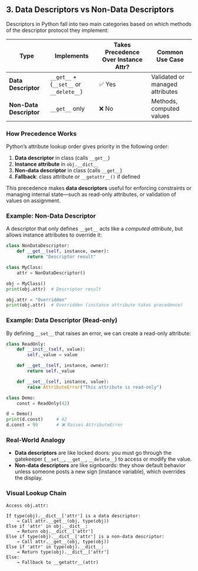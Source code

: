 ## 3. Data Descriptors vs Non-Data Descriptors

Descriptors in Python fall into two main categories based on which methods of the descriptor protocol they implement:

| Type                    | Implements                              | Takes Precedence Over Instance Attr? | Common Use Case                 |
| ----------------------- | --------------------------------------- | ------------------------------------ | ------------------------------- |
| **Data Descriptor**     | `__get__` + (`__set__` or `__delete__`) | ✅ Yes                               | Validated or managed attributes |
| **Non-Data Descriptor** | `__get__` only                          | ❌ No                                | Methods, computed values        |

### How Precedence Works

Python’s attribute lookup order gives priority in the following order:

1. **Data descriptor** in class (calls `__get__`)
2. **Instance attribute** in `obj.__dict__`
3. **Non-data descriptor** in class (calls `__get__`)
4. **Fallback**: class attribute or `__getattr__()` if defined

This precedence makes **data descriptors** useful for enforcing constraints or managing internal state—such as read-only attributes, or validation of values on assignment.

### Example: Non-Data Descriptor

A descriptor that only defines `__get__` acts like a _computed attribute_, but allows instance attributes to override it:

```python
class NonDataDescriptor:
    def __get__(self, instance, owner):
        return "Descriptor result"

class MyClass:
    attr = NonDataDescriptor()

obj = MyClass()
print(obj.attr)  # Descriptor result

obj.attr = "Overridden"
print(obj.attr)  # Overridden (instance attribute takes precedence)
```

### Example: Data Descriptor (Read-only)

By defining `__set__` that raises an error, we can create a read-only attribute:

```python
class ReadOnly:
    def __init__(self, value):
        self._value = value

    def __get__(self, instance, owner):
        return self._value

    def __set__(self, instance, value):
        raise AttributeError("This attribute is read-only")

class Demo:
    const = ReadOnly(42)

d = Demo()
print(d.const)     # 42
d.const = 99       # ❌ Raises AttributeError
```

### Real-World Analogy

- **Data descriptors** are like locked doors: you must go through the gatekeeper (`__set__`, `__get__`, `__delete__`) to access or modify the value.
- **Non-data descriptors** are like signboards: they show default behavior unless someone posts a new sign (instance variable), which overrides the display.

### Visual Lookup Chain

```text
Access obj.attr:

If type(obj).__dict__['attr'] is a data descriptor:
    → Call attr.__get__(obj, type(obj))
Else if 'attr' in obj.__dict__:
    → Return obj.__dict__['attr']
Else if type(obj).__dict__['attr'] is a non-data descriptor:
    → Call attr.__get__(obj, type(obj))
Else if 'attr' in type(obj).__dict__:
    → Return type(obj).__dict__['attr']
Else:
    → Fallback to __getattr__(attr)
```
